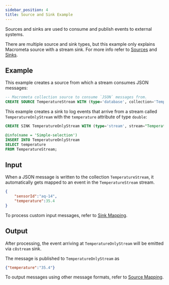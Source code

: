 ```yaml
---
sidebar_position: 4
title: Source and Sink Example
---
```


Sources and sinks are used to consume and publish events to external systems.

There are multiple source and sink types, but this example only explains Macrometa source with a stream sink. For more info refer to [Sources](../source/) and [Sinks](../sink/).

## Example

This example creates a source from which a stream consumes JSON messages:

```sql
-- Macrometa collection source to consume `JSON` messages from.
CREATE SOURCE TemperatureStream WITH (type='database', collection='TemperatureStream', collection.type="doc", replication.type="global", map.type='json') (sensorId string, temperature double);
```

This example creates a sink to log events that arrive from a stream called `TemperatureOnlyStream` with the `temperature` attribute of type `double`:

```sql
CREATE SINK TemperatureOnlyStream WITH (type='stream', stream="TemperatureOnlyStream", replication.type="local", map.type='json') (temperature double);

@info(name = 'Simple-selection')
INSERT INTO TemperatureOnlyStream
SELECT temperature
FROM TemperatureStream;
```

## Input

When a JSON message is written to the collection `TemperatureStream`, it automatically gets mapped to an event in the `TemperatureStream` stream.

```json
{
    "sensorId":"aq-14",
    "temperature":35.4
}
```

To process custom input messages, refer to [Sink Mapping](../sink/sink-mapping/index.md).

## Output

After processing, the event arriving at `TemperatureOnlyStream` will be emitted via `c8stream` sink.

The message is published to `TemperatureOnlyStream` as

```json
{"temperature":"35.4"}
```

To output messages using other message formats, refer to [Source Mapping](../source/source-mapping/index.md).
